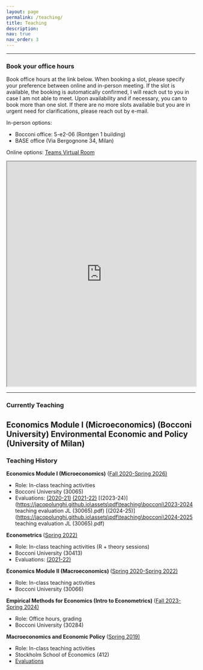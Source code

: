 ```yaml
---
layout: page
permalink: /teaching/
title: Teaching
description:
nav: true
nav_order: 3
---
```



---
### Book your office hours

Book office hours at the link below. When booking a slot, please specify your preference between online and in-person meeting. If the slot is available, the booking is automatically confirmed, I will reach out to you in case I am not able to meet. Upon availability and if necessary, you can to book more than one slot.
If there are no more slots available but you are in urgent need for clarifications, please reach out by e-mail.

In-person options: 
- Bocconi office: 5-e2-06 (Rontgen 1 building)
- BASE office (Via Bergognone 34, Milan)

Online options: [Teams Virtual Room](https://teams.microsoft.com/l/meetup-join/19%3ameeting_OTY4NjZhMmMtNWVmOC00ZmE4LWExNzEtYmI2MjVmNWQ1ZmVk%40thread.v2/0?context=%7b%22Tid%22%3a%226bf3b57a-9fb4-47c2-9ada-51156518f52f%22%2c%22Oid%22%3a%22ee5dd981-717e-454e-8f18-99856c435a11%22%7d)

<!-- Google tag (gtag.js) -->
<script async src="https://www.googletagmanager.com/gtag/js?id=G-V4SJYKK7D6"></script>
<script>
  window.dataLayer = window.dataLayer || [];
  function gtag(){dataLayer.push(arguments);}
  gtag('js', new Date());

  gtag('config', 'G-V4SJYKK7D6');
</script>

<!-- div class="caption" style="font-size:32px;">
     <strong>Office Hours</strong>
</div>






<!-- Google Calendar Appointment Scheduling begin -->
<iframe src="https://calendar.google.com/calendar/appointments/schedules/AcZssZ2DdnOojU8vhqxk_Wg0h7x1CdJv3iidXQqHzLcDp7rz7JsKXqZFl2DXdGZ_34nPmqP4jHX3Tich?gv=true" style="border: 1" width="100%" height="600" frameborder="1"></iframe>
<!-- end Google Calendar Appointment Scheduling -->


---
### Currently Teaching
<strong>Economics Module I (Microeconomics)</strong> (Bocconi University)
<strong> Environmental Economic and Policy  </strong> (University of Milan)
---

### Teaching History

<strong>Economics Module I (Microeconomics)</strong> ([Fall 2020-Spring 2026)](http://didattica.unibocconi.it/ts/tsn_anteprima.php?cod_ins=30065&anno=2021&ric_cdl=TR01&IdPag=6351)
- Role: In-class teaching activities
- Bocconi University (30065)
- Evaluations: [(2020-21)](https://jacopolunghi.github.io\assets\pdf\teaching\bocconi\2021-2022_30065_79335_4_ISem.pdf) [(2021-22)](https://jacopolunghi.github.io\assets\pdf\teaching\bocconi\2021-2022_30065_79335_4_ISem.pdf) [(2023-24)](https://jacopolunghi.github.io\assets\pdf\teaching\bocconi\2023-2024 teaching evaluation JL (30065).pdf) [(2024-25)](https://jacopolunghi.github.io\assets\pdf\teaching\bocconi\2024-2025 teaching evaluation JL (30065).pdf)


<strong>Econometrics </strong> ([Spring 2022)](https://didattica.unibocconi.it/ts/tsn_anteprima.php?cod_ins=30413&anno=2021&IdPag=6351)
- Role: In-class teaching activities (R + theory sessions)
- Bocconi University (30413)
- Evaluations: [(2021-22)](https://jacopolunghi.github.io\assets\pdf\teaching\bocconi\2021-2022_30413_79335_25_IISem.pdf)



<strong>Economics Module II (Macroeconomics) </strong> ([Spring 2020-Spring 2022)](https://didattica.unibocconi.it/ts/tsn_anteprima2006.php?IdPag=6067&anno=2015&cod_ins=30066)
- Role: In-class teaching activities
- Bocconi University (30066)

<strong>Empirical Methods for Economics (Intro to Econometrics) </strong> ([Fall 2023-Spring 2024)](https://didattica.unibocconi.eu/ts/tsn_anteprima.php?cod_ins=30284&anno=2023&IdPag=6936)
- Role: Office hours, grading
- Bocconi University (30284)

<strong>Macroeconomics and Economic Policy</strong> ([Spring 2019)](https://pcw.hhs.se/course/412)
- Role: In-class teaching activities
- Stockholm School of Economics (412)
- [Evaluations](https://jacopolunghi.github.io\assets\pdf\teaching\hhs\teacher_report_hhs.pdf)
